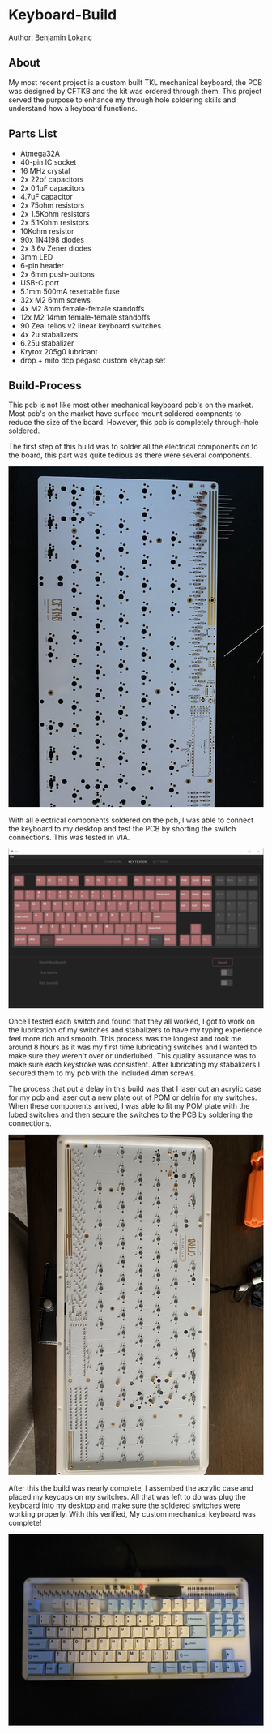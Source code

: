 # Keyboard-Build

Author: Benjamin Lokanc

## About 
My most recent project is a custom built TKL mechanical keyboard, the PCB was designed by CFTKB and the kit was ordered through them. This project served the purpose to enhance my through hole soldering skills and understand how a keyboard functions. 

## Parts List 
- Atmega32A
- 40-pin IC socket
- 16 MHz crystal 
- 2x 22pf capacitors
- 2x 0.1uF capacitors
- 4.7uF capacitor
- 2x 75ohm resistors
- 2x 1.5Kohm resistors
- 2x 5.1Kohm resistors
- 10Kohm resistor 
- 90x 1N4198 diodes
- 2x 3.6v Zener diodes
- 3mm LED
- 6-pin header
- 2x 6mm push-buttons
- USB-C port 
- 5.1mm 500mA resettable fuse 
- 32x M2 6mm screws
- 4x M2 8mm female-female standoffs
- 12x M2 14mm female-female standoffs
- 90 Zeal telios v2 linear keyboard switches. 
- 4x 2u stabalizers
- 6.25u stabalizer
- Krytox 205g0 lubricant
- drop + mito dcp pegaso custom keycap set

## Build-Process  
This pcb is not like most other mechanical keyboard pcb's on the market. Most pcb's on the market have surface mount soldered compnents to reduce the size of the board. However, this pcb is completely through-hole soldered. 

The first step of this build was to solder all the electrical components on to the board, this part was quite tedious as there were several components.

![](keeb2.jpg)

With all electrical components soldered on the pcb, I was able to connect the keyboard to my desktop and test the PCB by shorting the switch connections. This was tested in VIA.

![](via-test.png)

Once I tested each switch and found that they all worked, I got to work on the lubrication of my switches and stabalizers to have my typing experience feel more rich and smooth. This process was the longest and took me around 8 hours as it was my first time lubricating switches and I wanted to make sure they weren't over or underlubed. This quality assurance was to make sure each keystroke was consistent. After lubricating my stabalizers I secured them to my pcb with the included 4mm screws. 

The process that put a delay in this build was that I laser cut an acrylic case for my pcb and laser cut a new plate out of POM or delrin for my switches. When these components arrived, I was able to fit my POM plate with the lubed switches and then secure the switches to the PCB by soldering the connections. 

![](keeb3.jpg)

After this the build was nearly complete, I assembed the acrylic case and placed my keycaps on my switches. All that was left to do was plug the keyboard into my desktop and make sure the soldered switches were working properly. With this verified, My custom mechanical keyboard was complete! 

![](keeb4.jpg)
